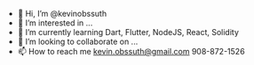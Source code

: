 - 👋 Hi, I’m @kevinobssuth
- 👀 I’m interested in ...
- 🌱 I’m currently learning Dart, Flutter, NodeJS, React, Solidity
- 💞️ I’m looking to collaborate on ...
- 📫 How to reach me kevin.obssuth@gmail.com 908-872-1526 

<!---
kevinobssuth/kevinobssuth is a ✨ special ✨ repository because its `README.md` (this file) appears on your GitHub profile.
You can click the Preview link to take a look at your changes.
--->
